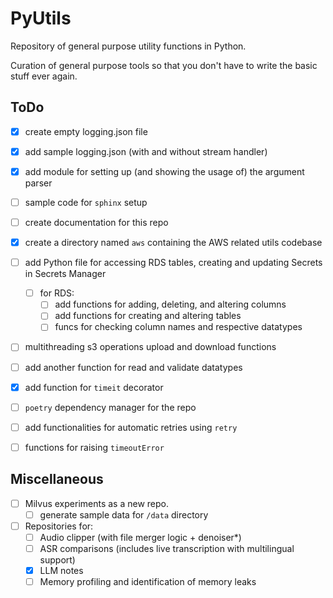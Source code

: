 # PyUtils
Repository of general purpose utility functions in Python.

Curation of general purpose tools so that you don't have to write the basic stuff ever again.

## ToDo
- [x] create empty logging.json file
- [x] add sample logging.json (with and without stream handler)
- [x] add module for setting up (and showing the usage of) the argument parser
- [ ] sample code for `sphinx` setup
- [ ] create documentation for this repo
- [x] create a directory named `aws` containing the AWS related utils codebase
- [ ] add Python file for accessing RDS tables, creating and updating Secrets in Secrets Manager
  - [ ] for RDS:
    - [ ] add functions for adding, deleting, and altering columns
    - [ ] add functions for creating and altering tables
    - [ ] funcs for checking column names and respective datatypes
- [ ] multithreading s3 operations upload and download functions
- [ ] add another function for read and validate datatypes
- [x] add function for `timeit` decorator
- [ ] `poetry` dependency manager for the repo
- [ ] add functionalities for automatic retries using `retry`
- [ ] functions for raising `timeoutError`


## Miscellaneous 
- [ ] Milvus experiments as a new repo.
  - [ ] generate sample data for `/data` directory
- [ ] Repositories for:
  - [ ] Audio clipper (with file merger logic + denoiser*)
  - [ ] ASR comparisons (includes live transcription with multilingual support)
  - [x] LLM notes
  - [ ] Memory profiling and identification of memory leaks
